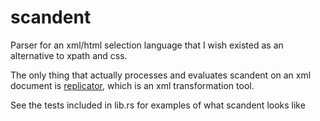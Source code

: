 # scandent

Parser for an xml/html selection language that I wish existed as an alternative to xpath and css.

The only thing that actually processes and evaluates scandent on an xml document is [replicator](https://github.com/tomjw64/replicator), which is an xml transformation tool.


See the tests included in lib.rs for examples of what scandent looks like

